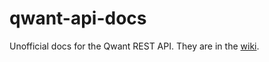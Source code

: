 # qwant-api-docs
Unofficial docs for the Qwant REST API. They are in the [wiki](https://github.com/locness3/qwant-api-docs/wiki).
